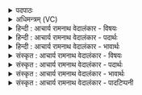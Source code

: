 <details><summary>पदपाठः</summary>

प्र꣢। सो꣡मा꣢꣯सः। वि꣣पश्चि꣡तः꣢। वि꣣पः। चि꣡तः꣢꣯। अ꣣पः꣢। न꣣यन्ते। ऊ꣡र्मयः꣢। व꣡ना꣢꣯नि। म꣣हिषाः꣢। इ꣣व। ७६४।
</details>

<details><summary>अधिमन्त्रम् (VC)</summary>

- पवमानः सोमः
- त्रित आप्त्यः
- गायत्री
- षड्जः
</details>

<details><summary>हिन्दी : आचार्य रामनाथ वेदालंकार - विषयः</summary>

प्रथम ऋचा की व्याख्या क्रमाङ्क ४७८ पर ब्रह्मानन्द-रस के विषय में की जा चुकी है। यहाँ विद्वान् का विषय वर्णित करते हैं ॥
</details>

<details><summary>हिन्दी : आचार्य रामनाथ वेदालंकार - पदार्थः</summary>

पदार्थान्वयभाषाः -  (विपश्चितः) विद्वान्, (ऊर्मयः) पढ़ायी हुई विद्याओं से शिष्य के हृदय को आच्छादित करनेवाले अथवा क्रियाशील, (सोमासः) शिष्यों को द्वितीय जन्म देनेवाले आचार्य लोग (अपः) शिष्यों के कर्म को (प्र नयन्त) उत्कृष्ट दिशा में ले जाते हैं, (इव) जैसे (महिषाः) महान् सूर्यकिरणें (वनानि) जलों को, बादल बनाने के लिए (प्र नयन्त) ऊपर अन्तरिक्ष में ले जाती हैं ॥१॥ इस मन्त्र में उपमालङ्कार है ॥१॥
</details>

<details><summary>हिन्दी : आचार्य रामनाथ वेदालंकार - भावार्थः</summary>

भावार्थभाषाः -  जैसे विद्वान् गुरुजन ज्ञान-दान तथा आचार-निर्माण के द्वारा विद्यार्थियों का उपकार करते हैं,वैसे ही विद्यार्थियों को भी चाहिए कि मन,वचन और कर्म से उनका सत्कार करें ॥१॥
</details>

<details><summary>संस्कृत : आचार्य रामनाथ वेदालंकार - विषयः</summary>

तत्र प्रथमा ऋक् पूर्वार्चिके ४७८ क्रमाङ्के ब्रह्मानन्दरसविषये व्याख्याता। अत्र विद्वद्विषयमाह।
</details>

<details><summary>संस्कृत : आचार्य रामनाथ वेदालंकार - पदार्थः</summary>

पदार्थान्वयभाषाः -  (विपश्चितः) विद्वांसः (ऊर्मयः) पठिताभिः विद्याभिः शिष्यहृदयानामाच्छादकाः यद्वा क्रियाशीलाः। [उर्मिः ऊर्णोतेः। निरु० ५।६९। यद्वा ऋ गतौ इति धातोः ‘अर्तेरुच्च’। उ० ४।४५ इति मिः प्रत्ययः धातोश्च उत्।] (सोमासः) प्रसवितारः, शिष्याणां द्वितीयजन्मप्रदातारः आचार्याः। [सवन्ति जन्म प्रयच्छन्तीति सोमाः। सु प्रसवैश्वर्ययोः इति धातोः ‘अर्त्तिस्तुसु०’ उ० १।१४० इत्यनेन मन् प्रत्ययः।] (अपः) शिष्याणां कर्म (प्र नयन्त) प्रकृष्टायां दिशि नयन्ति। कथम् ? (महिषाः) महान्तः सूर्यकिरणाः। [महिष इति महन्नाम। निघं० ३।३।] (वानानि इव) यथा उदकानि, मेघनिर्माणाय (प्र नयन्त) अन्तरिक्षं नयन्ति तद्वत्। [वनम् इति उदकनाम। निघं० १।१२] ॥१॥ अत्रोपमालङ्कारः ॥१॥
</details>

<details><summary>संस्कृत : आचार्य रामनाथ वेदालंकार - भावार्थः</summary>

भावार्थभाषाः -  यथा विपश्चितो गुरवो ज्ञानदानेनाचारनिर्माणेन च विद्यार्थिन उपकुर्वन्ति तथैव विद्यार्थिभिरपि ते मनसा वाचा कर्मणा च सत्कर्त्तव्याः ॥१॥
</details>

<details><summary>संस्कृत : आचार्य रामनाथ वेदालंकार - पादटिप्पनी</summary>

टिप्पणी:   १. ऋ० ९।३३।१ ‘ऽपां न य॑न्त्यू॒र्मयः॑’ इति द्वितीयः पादः। साम० ४७८।
</details>